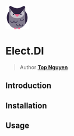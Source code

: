 ﻿![Logo](../../../Logo.png)
# Elect.DI
> Author [**Top Nguyen**](http://topnguyen.net)

## Introduction

## Installation

## Usage